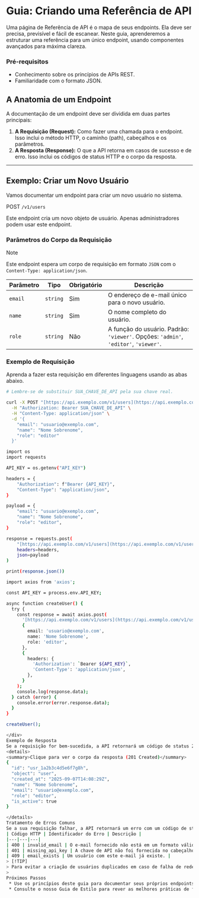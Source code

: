 # Guia: Criando uma Referência de API

Uma página de Referência de API é o mapa de seus endpoints. Ela deve ser precisa, previsível e fácil de escanear. Neste guia, aprenderemos a estruturar uma referência para um único endpoint, usando componentes avançados para máxima clareza.

### Pré-requisitos
- Conhecimento sobre os princípios de APIs REST.
- Familiaridade com o formato JSON.

## A Anatomia de um Endpoint

A documentação de um endpoint deve ser dividida em duas partes principais:

1.  **A Requisição (Request):** Como fazer uma chamada para o endpoint. Isso inclui o método HTTP, o caminho (path), cabeçalhos e os parâmetros.
2.  **A Resposta (Response):** O que a API retorna em casos de sucesso e de erro. Isso inclui os códigos de status HTTP e o corpo da resposta.

---

## Exemplo: Criar um Novo Usuário

Vamos documentar um endpoint para criar um novo usuário no sistema.

<span class="api-method post">POST</span> ``/v1/users``

Este endpoint cria um novo objeto de usuário. Apenas administradores podem usar este endpoint.

### Parâmetros do Corpo da Requisição

> [!NOTE]
> Este endpoint espera um corpo de requisição em formato `JSON` com o `Content-Type: application/json`.

| Parâmetro | Tipo     | Obrigatório | Descrição                                        |
|-----------|----------|-------------|--------------------------------------------------|
| `email`   | `string` | Sim         | O endereço de e-mail único para o novo usuário.  |
| `name`    | `string` | Sim         | O nome completo do usuário.                      |
| `role`    | `string` | Não         | A função do usuário. Padrão: `'viewer'`. Opções: `'admin'`, `'editor'`, `'viewer'`. |

### Exemplo de Requisição

Aprenda a fazer esta requisição em diferentes linguagens usando as abas abaixo.

<div class="code-tabs">

```bash
# Lembre-se de substituir SUA_CHAVE_DE_API pela sua chave real.

curl -X POST "[https://api.exemplo.com/v1/users](https://api.exemplo.com/v1/users)" \
  -H "Authorization: Bearer SUA_CHAVE_DE_API" \
  -H "Content-Type: application/json" \
  -d '{
    "email": "usuario@exemplo.com",
    "name": "Nome Sobrenome",
    "role": "editor"
  }'

import os
import requests

API_KEY = os.getenv("API_KEY")

headers = {
    "Authorization": f"Bearer {API_KEY}",
    "Content-Type": "application/json",
}

payload = {
    "email": "usuario@exemplo.com",
    "name": "Nome Sobrenome",
    "role": "editor",
}

response = requests.post(
    "[https://api.exemplo.com/v1/users](https://api.exemplo.com/v1/users)",
    headers=headers,
    json=payload
)

print(response.json())

import axios from 'axios';

const API_KEY = process.env.API_KEY;

async function createUser() {
  try {
    const response = await axios.post(
      '[https://api.exemplo.com/v1/users](https://api.exemplo.com/v1/users)',
      {
        email: 'usuario@exemplo.com',
        name: 'Nome Sobrenome',
        role: 'editor',
      },
      {
        headers: {
          'Authorization': `Bearer ${API_KEY}`,
          'Content-Type': 'application/json',
        },
      }
    );
    console.log(response.data);
  } catch (error) {
    console.error(error.response.data);
  }
}

createUser();

</div>
Exemplo de Resposta
Se a requisição for bem-sucedida, a API retornará um código de status 201 Created e o objeto de usuário recém-criado.
<details>
<summary>Clique para ver o corpo da resposta (201 Created)</summary>
{
  "id": "usr_1a2b3c4d5e6f7g8h",
  "object": "user",
  "created_at": "2025-09-07T14:08:29Z",
  "name": "Nome Sobrenome",
  "email": "usuario@exemplo.com",
  "role": "editor",
  "is_active": true
}

</details>
Tratamento de Erros Comuns
Se a sua requisição falhar, a API retornará um erro com um código de status apropriado.
| Código HTTP | Identificador do Erro | Descrição |
|---|---|---|
| 400 | invalid_email | O e-mail fornecido não está em um formato válido. |
| 401 | missing_api_key | A chave de API não foi fornecida no cabeçalho. |
| 409 | email_exists | Um usuário com este e-mail já existe. |
> [!TIP]
> Para evitar a criação de usuários duplicados em caso de falha de rede, você pode incluir um cabeçalho Idempotency-Key com um valor único em suas requisições POST.
> 
Próximos Passos
 * Use os princípios deste guia para documentar seus próprios endpoints.
 * Consulte o nosso Guia de Estilo para rever as melhores práticas de formatação.
